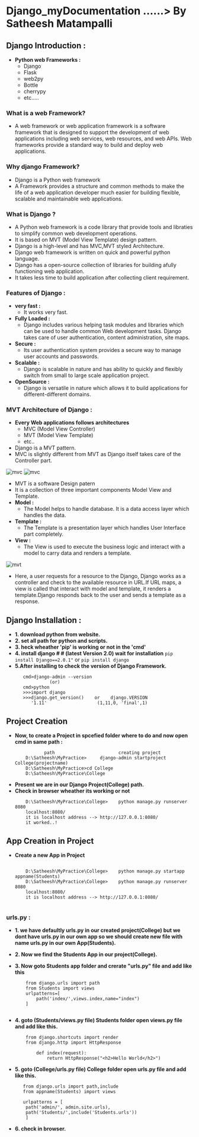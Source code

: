 # Django_myDocumentation   ......> By Satheesh Matampalli
## Django Introduction :

* **Python web Frameworks :**
  * Django
  * Flask
  * web2py
  * Bottle
  * cherrypy
  * etc.....
### What is a web Framework?
 * A web framework or web application framework is a software framework that is designed to support the development of web applications including web services, web resources, and web APIs. Web frameworks provide a standard way to build and deploy web applications.
 
### Why django Framework?
 * Django is a Python web framework
 * A Framework provides a structure and common methods to make the life of a web application developer much easier for building    flexible, scalable and maintainable web applications.

### What is Django ?

* A Python web framework is a code library that provide tools and libraties to simplify common web development operations.
* It is based on MVT (Model View Template) design pattern.
* Django is a high-level and has MVC,MVT styled Architecture.
* Django web framework is written on quick and powerful python language.
* Django has a open-source collection of libraries for building afully functioning web application.
* It takes less time to build application after collecting client requirement.

### Features of Django :

 * **very fast  :**
   * It works very fast.
 * **Fully Loaded  :**
   * Django includes various helping task modules and libraries which can be used to handle common Web development tasks. Django takes care of user authentication, content administration, site maps.
 * **Secure  :**
   * Its user authentication system provides a secure way to manage user accounts and passwords.
 * **Scalable  :**
   * Django is scalable in nature and has ability to quickly and flexibly switch from small to large scale application project.
* **OpenSource  :**
  * Django is versatile in nature which allows it to build applications for different-different domains.
  

### MVT Architecture of Django  :

* **Every Web applications follows architectures**
  * MVC (Model View Controller)
  * MVT (Model View Template)
  * etc..
* Django is a MVT pattern.
* MVC is slightly different from MVT as Django itself takes care of the Controller part.
<img src='mvc.PNG' alt='mvc' />

<img src='mvt1.PNG' alt='mvc' />



* MVT is a software Design patern
* It is a collection of three important components Model View and Template.
* **Model  :**
  * The Model helps to handle database. It is a data access layer which handles the data.
* **Template  :**
  * The Template is a presentation layer which handles User Interface part completely.
* **View  :**
  * The View is used to execute the business logic and interact with a model to carry data and renders a template.

<img src='mvt.png' alt='mvt' />
  
* Here, a user requests for a resource to the Django, Django works as a controller and check to the available resource in URL.If URL maps, a view is called that interact with model and template, it renders a template.Django responds back to the user and sends a template as a response.

## **Django Installation :**
  * **1. download python from website.**
  * **2. set all path for python and scripts.**
  * **3. heck wheather 'pip' is working or not in the 'cmd'**
  * **4. install django # # (latest Version 2.0) wait for installation**
      `pip install Django==2.0.1"` or `pip install django`
  * **5.After installing to check the version of Django Framework.**
    ```
       cmd>django-admin --version
                 (or)
       cmd>python
       >>>import django
       >>>django.get_version()    or    django.VERSION
          '1.11'                   (1,11,0, 'final',1)
## **Project Creation**
* **Now, to create a Project in spcefied folder where to do and now open cmd in same path :**
	```
			   path		                   creating project
	    D:\Satheesh\MyPractice>     django-admin startproject College(projectname)
	    D:\Satheesh\MyPractice>cd College
	    D:\Satheesh\MyPractice\College
* **Present we are in our Django Project(College) path.**
* **Check in browser wheather its working or not**
  	```
	    D:\Satheesh\MyPractice\College>    python manage.py runserver 8080
	    localhost:8080/
	    it is localhost address --> http://127.0.0.1:8080/
	    it worked..!
  
## **App Creation in Project**
* **Create a new App in Project**
	```
		
		D:\Satheesh\MyPractice\College>    python manage.py startapp appname(Students)
	 	D:\Satheesh\MyPractice\College>    python manage.py runserver 8080
		localhost:8080/
		it is localhost address --> http://127.0.0.1:8080/
		
### **urls.py :**
* **1. we have defaultly urls.py in  our created project(College) but we dont have urls.py in our own app so we should create new file with name urls.py in our own App(Students).**
* **2. Now we find the Students App in our project(College).**
* **3. Now goto Students app folder and crerate "urls.py" file and add like this**

	```
		from django.urls import path
		from Students import views
		urlpatterns=[
			path('index/',views.index,name="index")
		]
      
* **4. goto (Students/views.py file) Students folder open views.py file and add like this.**
	```
		from django.shortcuts import render
		from django.http import HttpResponse

      		def index(request):
				return HttpResponse("<h2>Hello World</h2>")
* **5. goto (College/urls.py file) College folder open urls.py file and add like this.**
	
	```from django.contrib import admin
	   from django.urls import path,include
	   from appname(Students) import views
	   
	   urlpatterns = [
	   	path('admin/', admin.site.urls),
		path('Students/',include('Students.urls'))
		]
* **6. check in browser.**








				

